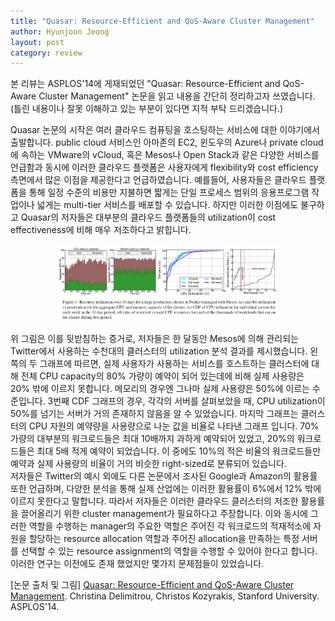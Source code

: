 ```yaml
---
title: "Quasar: Resource-Efficient and QoS-Aware Cluster Management"
author: Hyunjoon Jeong
layout: post
category: review
---
```


본 리뷰는 ASPLOS'14에 게재되었던 "Quasar: Resource-Efficient and QoS-Aware Cluster Management" 논문을 읽고 내용을 간단히 정리하고자 쓰였습니다.  
(틀린 내용이나 잘못 이해하고 있는 부분이 있다면 지적 부탁 드리겠습니다.)  

Quasar 논문의 시작은 여러 클라우드 컴퓨팅을 호스팅하는 서비스에 대한 이야기에서 출발합니다. public cloud 서비스인 아마존의 EC2, 윈도우의 Azure나 private cloud에 속하는 VMware의 vCloud, 혹은 Mesos나 Open Stack과 같은 다양한 서비스를 언급함과 동시에 이러한 클라우드 플랫폼은 사용자에게 flexibility와 cost efficiency 측면에서 많은 이점을 제공한다고 언급하였습니다. 예를들어, 사용자들은 클라우드 플랫폼을 통해 일정 수준의 비용만 지불하면 짧게는 단일 프로세스 범위의 응용프로그램 작업이나 넓게는 multi-tier 서비스를 배포할 수 있습니다. 하지만 이러한 이점에도 불구하고 Quasar의 저자들은 대부분의 클라우드 플랫폼들의 utilization이 cost effectiveness에 비해 매우 저조하다고 밝힙니다.

<center><img src="/assets/images/quasar/quasar_01.jpg" width="70%" height="70%"></center>  

위 그림은 이를 뒷받침하는 증거로, 저자들은 한 달동안 Mesos에 의해 관리되는 Twitter에서 사용하는 수천대의 클러스터의 utilization 분석 결과를 제시했습니다. 왼쪽의 두 그래프에 따르면, 실제 사용자가 사용하는 서비스를 호스트하는 클러스터에 대해 전체 CPU capacity의 80% 가량이 예약이 되어 있는데에 비해 실제 사용량은 20% 밖에 이르지 못합니다. 메모리의 경우엔 그나마 실제 사용량은 50%에 이르는 수준입니다. 3번째 CDF 그래프의 경우, 각각의 서버를 살펴보았을 때, CPU utilization이 50%를 넘기는 서버가 거의 존재하지 않음을 알 수 있었습니다. 마지막 그래프는 클러스터의 CPU 자원의 예약량을 사용량으로 나눈 값을 비율로 나타낸 그래프 입니다. 70% 가량의 대부분의 워크로드들은 최대 10배까지 과하게 예약되어 있었고, 20%의 워크로드들은 최대 5배 적게 예약이 되었습니다. 이 중에도 10%의 적은 비율의 워크로드들만 예약과 실제 사용량의 비율이 거의 비슷한 right-sized로 분류되어 있습니다.  
저자들은 Twitter의 예시 외에도 다른 논문에서 조사된 Google과 Amazon의 활용률 또한 언급하며, 다양한 분석을 통해 실제 산업에는 이러한 활용률이 6%에서 12% 밖에 이르지 못한다고 말합니다. 따라서 저자들은 이러한 클라우드 클러스터의 저조한 활용률을 끌어올리기 위한 cluster management가 필요하다고 주장합니다. 이와 동시에 그러한 역할을 수행하는 manager의 주요한 역할은 주어진 각 워크로드의 적재적소에 자원을 할당하는 resource allocation 역할과 주어진 allocation을 만족하는 특정 서버를 선택할 수 있는 resource assignment의 역할을 수행할 수 있어야 한다고 합니다. 이러한 연구는 이전에도 존재 했었지만 몇가지 문제점들이 있었습니다.

[논문 출처 및 그림] <a href="https://dl.acm.org/doi/10.1145/2541940.2541941">Quasar: Resource-Efficient and QoS-Aware Cluster Management</a>. Christina Delimitrou, Christos Kozyrakis, Stanford University. ASPLOS'14.
